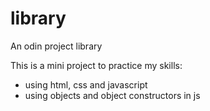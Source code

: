 # library

An odin project library

This is a mini project to practice my skills:

* using html, css and javascript
* using objects and object constructors in js
